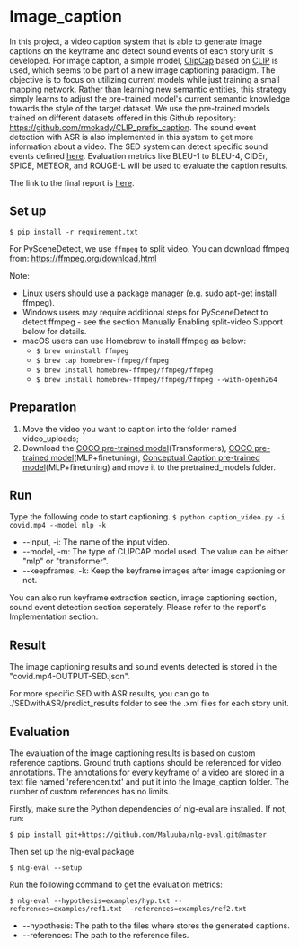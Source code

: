 # Image_caption

In this project, a video caption system that is able to generate image captions on the keyframe and detect sound events of each story unit is developed. For image caption, a simple model, [ClipCap](https://github.com/rmokady/CLIP_prefix_caption) based on [CLIP](https://github.com/openai/CLIP) is used, which seems to be part of a new image captioning paradigm. The objective is to focus on utilizing current models while just training a small mapping network. Rather than learning new semantic entities, this strategy simply learns to adjust the pre-trained model's current semantic knowledge towards the style of the target dataset. We use the pre-trained models trained on different datasets offered in this Github repository: https://github.com/rmokady/CLIP_prefix_caption.
The sound event detection with ASR is also implemented in this system to get more information about a video. The SED system can detect specific sound events defined [here](https://github.com/yazdayy/sound-event-detection). Evaluation metrics like BLEU-1 to BLEU-4, CIDEr, SPICE, METEOR, and ROUGE-L will be used to evaluate the caption results. 

The link to the final report is [here](https://github.com/yanli1215/Image_caption/blob/main/SCSE21_0061_Liu_Yanli.pdf).

## Set up

`$ pip install -r requirement.txt`

For PySceneDetect, we use `ffmpeg` to split video. You can download ffmpeg from: https://ffmpeg.org/download.html

Note: 
- Linux users should use a package manager (e.g. sudo apt-get install ffmpeg). 
- Windows users may require additional steps for PySceneDetect to detect ffmpeg - see the section Manually Enabling split-video Support below for details.
- macOS users can use Homebrew to install ffmpeg as below:
    -  `$ brew uninstall ffmpeg`
    -  `$ brew tap homebrew-ffmpeg/ffmpeg`
    -  `$ brew install homebrew-ffmpeg/ffmpeg/ffmpeg`
    -  `$ brew install homebrew-ffmpeg/ffmpeg/ffmpeg --with-openh264`

## Preparation
1. Move the video you want to caption into the folder named video_uploads;
2. Download the [COCO pre-trained model](https://drive.google.com/file/d/1GYPToCqFREwi285wPLhuVExlz7DDUDfJ/view)(Transformers), [COCO pre-trained model](https://drive.google.com/file/d/1IdaBtMSvtyzF0ByVaBHtvM0JYSXRExRX/view)(MLP+finetuning), [Conceptual Caption pre-trained model](https://drive.google.com/file/d/14pXWwB4Zm82rsDdvbGguLfx9F8aM7ovT/view)(MLP+finetuning) and move it to the pretrained_models folder.

## Run
Type the following code to start captioning.
`$ python caption_video.py -i covid.mp4 --model mlp -k`

- --input, -i: The name of the input video.
- --model, -m: The type of CLIPCAP model used. The value can be either "mlp" or "transformer".
- --keepframes, -k: Keep the keyframe images after image captioning or not.

You can also run keyframe extraction section, image captioning section, sound event detection section seperately. Please refer to the report's Implementation section.
## Result
The image captioning results and sound events detected is stored in the "covid.mp4-OUTPUT-SED.json".

For more specific SED with ASR results, you can go to ./SEDwithASR/predict_results folder to see the .xml files for each story unit.

## Evaluation
The evaluation of the image captioning results is based on custom reference captions. Ground truth captions should be referenced for video annotations. The annotations for every keyframe of a video are stored in a text file named 'referencen.txt' and put it into the Image_caption folder. The number of custom references has no limits. 

Firstly, make sure the Python dependencies of nlg-eval are installed. If not, run:

`$ pip install git+https://github.com/Maluuba/nlg-eval.git@master`

Then set up the nlg-eval package

 `$ nlg-eval --setup`  

Run the following command to get the evaluation metrics:

`$ nlg-eval --hypothesis=examples/hyp.txt --references=examples/ref1.txt --references=examples/ref2.txt`
- --hypothesis: The path to the files where stores the generated captions.
- --references: The path to the reference files. 

